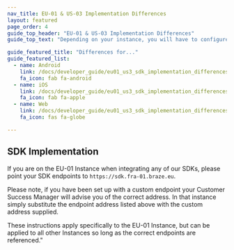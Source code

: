 ```yaml
---
nav_title: EU-01 & US-03 Implementation Differences
layout: featured
page_order: 4
guide_top_header: "EU-01 & US-03 Implementation Differences"
guide_top_text: "Depending on your instance, you will have to configure your integration so that it points to the [correct endpoints]({{ site.baseurl }}/developer_guide/rest_api/basics/#endpoints). The following set of steps will go over relevant details on how to properly set this up should your dashboard be on the EU-01 Instance. For customers on this instance, please ensure you are contractually authorized to use the EU data center prior to using the following integration."

guide_featured_title: "Differences for..."
guide_featured_list:
  - name: Android
    link: /docs/developer_guide/eu01_us3_sdk_implementation_differences/for_android/
    fa_icon: fab fa-android
  - name: iOS
    link: /docs/developer_guide/eu01_us3_sdk_implementation_differences/for_ios/
    fa_icon: fab fa-apple
  - name: Web
    link: /docs/developer_guide/eu01_us3_sdk_implementation_differences/for_web/
    fa_icon: fas fa-globe

---
```


## SDK Implementation
If you are on the EU-01 Instance when integrating any of our SDKs, please point your SDK endpoints to `https://sdk.fra-01.braze.eu`.

Please note, if you have been set up with a custom endpoint your Customer Success Manager will advise you of the correct address. In that instance simply substitute the endpoint address listed above with the custom address supplied.

These instructions apply specifically to the EU-01 Instance, but can be applied to all other Instances so long as the correct endpoints are referenced."

<br>
